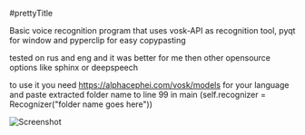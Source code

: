 #prettyTitle

Basic voice recognition program that uses vosk-API as recognition tool, pyqt for window and pyperclip for easy copypasting

tested on rus and eng and it was better for me then other opensource options like sphinx or deepspeech

to use it you need https://alphacephei.com/vosk/models for your language and paste extracted folder name to line 99 in main (self.recognizer = Recognizer("folder name goes here"))

![Screenshot](https://user-images.githubusercontent.com/38507795/115921421-23e85880-a484-11eb-9e0c-1f0c259f113b.png)
